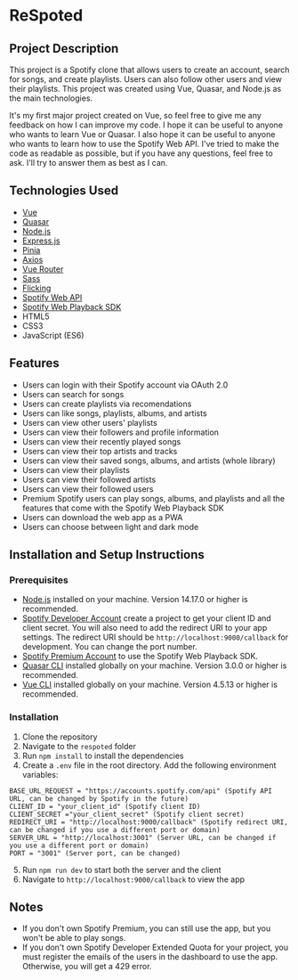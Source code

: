 # ReSpoted

## Project Description

This project is a Spotify clone that allows users to create an account, search for songs, and create playlists. Users can also follow other users and view their playlists. This project was created using Vue, Quasar, and Node.js as the main technologies.

It's my first major project created on Vue, so feel free to give me any feedback on how I can improve my code. I hope it can be useful to anyone who wants to learn Vue or Quasar. I also hope it can be useful to anyone who wants to learn how to use the Spotify Web API. I've tried to make the code as readable as possible, but if you have any questions, feel free to ask. I'll try to answer them as best as I can.

## Technologies Used

- [Vue](https://vuejs.org/)
- [Quasar](https://quasar.dev/)
- [Node.js](https://nodejs.org/en/)
- [Express.js](https://expressjs.com/)
- [Pinia](https://pinia.esm.dev/)
- [Axios](https://axios-http.com/)
- [Vue Router](https://router.vuejs.org/)
- [Sass](https://sass-lang.com/)
- [Flicking](https://github.com/naver/egjs-flicking)
- [Spotify Web API](https://developer.spotify.com/documentation/web-api/)
- [Spotify Web Playback SDK](https://developer.spotify.com/documentation/web-playback-sdk/)
- HTML5
- CSS3
- JavaScript (ES6)

## Features

- Users can login with their Spotify account via OAuth 2.0
- Users can search for songs
- Users can create playlists via recomendations
- Users can like songs, playlists, albums, and artists
- Users can view other users' playlists
- Users can view their followers and profile information
- Users can view their recently played songs
- Users can view their top artists and tracks
- Users can view their saved songs, albums, and artists (whole library)
- Users can view their playlists
- Users can view their followed artists
- Users can view their followed users
- Premium Spotify users can play songs, albums, and playlists and all the features that come with the Spotify Web Playback SDK
- Users can download the web app as a PWA
- Users can choose between light and dark mode

## Installation and Setup Instructions

### Prerequisites

- [Node.js](https://nodejs.org/en/) installed on your machine. Version 14.17.0 or higher is recommended.
- [Spotify Developer Account](https://developer.spotify.com/dashboard/) create a project to get your client ID and client secret. You will also need to add the redirect URI to your app settings. The redirect URI should be `http://localhost:9000/callback` for development. You can change the port number.
- [Spotify Premium Account](https://www.spotify.com/us/premium/) to use the Spotify Web Playback SDK.
- [Quasar CLI](https://quasar.dev/quasar-cli/installation) installed globally on your machine. Version 3.0.0 or higher is recommended.
- [Vue CLI](https://cli.vuejs.org/guide/installation.html) installed globally on your machine. Version 4.5.13 or higher is recommended.

### Installation

1. Clone the repository
2. Navigate to the `respoted` folder
3. Run `npm install` to install the dependencies
4. Create a `.env` file in the root directory. Add the following environment variables:

```
BASE_URL_REQUEST = "https://accounts.spotify.com/api" (Spotify API URL, can be changed by Spotify in the future)
CLIENT_ID = "your_client_id" (Spotify client ID)
CLIENT_SECRET ="your_client_secret" (Spotify client secret)
REDIRECT_URI = "http://localhost:9000/callback" (Spotify redirect URI, can be changed if you use a different port or domain)
SERVER_URL = "http://localhost:3001" (Server URL, can be changed if you use a different port or domain)
PORT = "3001" (Server port, can be changed)
```

5. Run `npm run dev` to start both the server and the client
6. Navigate to `http://localhost:9000/callback` to view the app

## Notes

- If you don't own Spotify Premium, you can still use the app, but you won't be able to play songs.
- If you don't own Spotify Developer Extended Quota for your project, you must register the emails of the users in the dashboard to use the app. Otherwise, you will get a 429 error.
